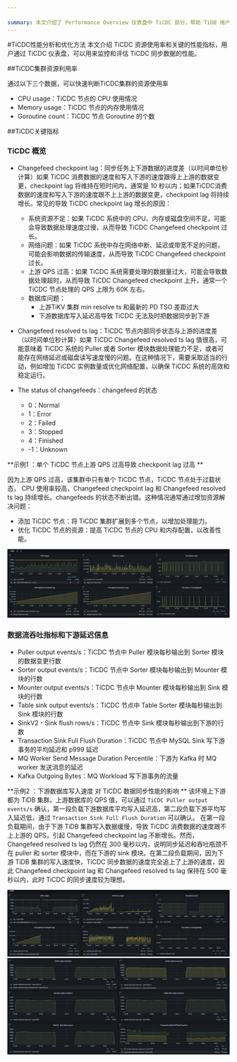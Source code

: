 ```yaml
---

summary: 本文介绍了 Performance Overview 仪表盘中 TiCDC 部分，帮助 TiDB 用户了解和监控 TiCDC 工作负载。
---
```


#TiCDC性能分析和优化方法
本文介绍 TiCDC 资源使用率和关键的性能指标，用户通过 TiCDC 仪表盘，可以用来监控和评估 TiCDC 同步数据的性能。

##TiCDC集群资源利用率

通过以下三个数据，可以快速判断TiCDC集群的资源使用率

- CPU usage：TiCDC 节点的 CPU 使用情况
- Memory usage：TiCDC 节点的内存使用情况
- Goroutine count：TiCDC 节点 Goroutine 的个数

##TiCDC关键指标

### TiCDC 概览

- Changefeed checkpoint lag：同步任务上下游数据的进度差（以时间单位秒计算）如果 TiCDC 消费数据的速度和写入下游的速度跟得上上游的数据变更，checkpoint lag 将维持在短时间内，通常是 10 秒以内；如果TiCDC消费数据的速度和写入下游的速度跟不上上游的数据变更，checkpoint lag 将持续增长。常见的导致 TiCDC checkpoint lag 增长的原因：
  - 系统资源不足：如果 TiCDC 系统中的 CPU、内存或磁盘空间不足，可能会导致数据处理速度过慢，从而导致 TiCDC Changefeed checkpoint 过长。
  - 网络问题：如果 TiCDC 系统中存在网络中断、延迟或带宽不足的问题，可能会影响数据的传输速度，从而导致 TiCDC Changefeed checkpoint 过长。
  - 上游 QPS 过高：如果 TiCDC 系统需要处理的数据量过大，可能会导致数据处理超时，从而导致 TiCDC Changefeed checkpoint 上升，通常一个 TiCDC 节点处理的 QPS 上限为 60K 左右。
  - 数据库问题：
    - 上游TiKV 集群 min resolve ts 和最新的 PD TSO 差距过大
    - 下游数据库写入延迟高导致 TiCDC 无法及时把数据同步到下游


- Changefeed resolved ts lag：TiCDC 节点内部同步状态与上游的进度差（以时间单位秒计算）如果 TiCDC Changefeed resolved ts lag 值很高，可能意味着 TiCDC 系统的 Puller 或者 Sorter 模块数据处理能力不足，或者可能存在网络延迟或磁盘读写速度慢的问题。在这种情况下，需要采取适当的行动，例如增加 TiCDC 实例数量或优化网络配置，以确保 TiCDC 系统的高效和稳定运行。
- The status of changefeeds：changefeed 的状态
    - 0：Normal
    - 1：Error
    - 2：Failed
    - 3：Stopped
    - 4：Finished
    - -1：Unknown

**示例1 ：单个 TiCDC 节点上游 QPS 过高导致 checkponit lag 过高 **

因为上游 QPS 过高，该集群中只有单个 TiCDC 节点，TiCDC 节点处于过载状态， CPU 使用率较高，Changefeed checkpoint lag 和 Changefeed resolved ts lag 持续增长。changefeeds 的状态不断出错。这种情况通常通过增加资源解决问题：
- 添加 TiCDC 节点：将 TiCDC 集群扩展到多个节点，以增加处理能力。
- 优化 TiCDC 节点的资源：提高 TiCDC 节点的 CPU 和内存配置，以改善性能。

![TiCDC overview](/media/performance/cdc/cdc-slow.png)

### 数据流吞吐指标和下游延迟信息
- Puller output events/s：TiCDC 节点中 Puller 模块每秒输出到 Sorter 模块的数据变更行数
- Sorter output events/s：TiCDC 节点中 Sorter 模块每秒输出到 Mounter 模块的行数
- Mounter output events/s：TiCDC 节点中 Mounter 模块每秒输出到 Sink 模块的行数
- Table sink output events/s：TiCDC 节点中 Table Sorter 模块每秒输出到 Sink 模块的行数
- SinkV2 - Sink flush rows/s：TiCDC 节点中 Sink 模块每秒输出到下游的行数
- Transaction Sink Full Flush Duration：TiCDC 节点中 MySQL Sink 写下游事务的平均延迟和 p999 延迟
- MQ Worker Send Message Duration Percentile：下游为 Kafka 时 MQ worker 发送消息的延迟
- Kafka Outgoing Bytes：MQ Workload 写下游事务的流量

**示例2 ：下游数据库写入速度 对 TiCDC 数据同步性能的影响 **
该环境上下游都为 TiDB 集群。上游数据库的 QPS 值，可以通过 `TiCDC Puller output events/s` 确认，第一段负载下游数据库平均写入延迟高，第二段负载下游平均写入延迟低，通过 `Transaction Sink Full Flush Duration` 可以确认。
在第一段负载期间，由于下游 TiDB 集群写入数据缓慢，导致 TiCDC 消费数据的速度跟不上上游的 QPS，引起 Changefeed checkpoint lag 不断增长。然而，Changefeed resolved ts lag 仍然在 300 毫秒以内，说明同步延迟和吞吐瓶颈不在 puller 和 sorter 模块中，而在下游的 sink 模块。在第二段负载期间，因为下游 TiDB 集群的写入速度快，TiCDC 同步数据的速度完全追上了上游的速度，因此 Changefeed checkpoint lag 和 Changefeed resolved ts lag 保持在 500 毫秒以内，此时 TiCDC 的同步速度较为理想。

![TiCDC overview](/media/performance/cdc/cdc-fast-1.png)
![data flow and txn latency](/media/performance/cdc/cdc-fast-2.png)